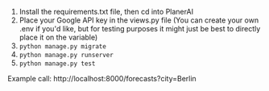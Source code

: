 1. Install the requirements.txt file, then cd into PlanerAI
2. Place your Google API key in the views.py file (You can create your own .env if you'd like, but for testing purposes it might just be best to directly place it on the variable)
2. `python manage.py migrate`
2. `python manage.py runserver`
3. `python manage.py test`

Example call: http://localhost:8000/forecasts?city=Berlin